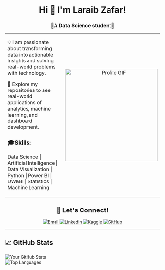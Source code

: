 <h1 align="center">Hi 👋 I'm Laraib Zafar!</h1>

<h3 align="center">🌟A Data Science student🌟</h3>

<table>
  <tr>
    <!-- Text Section -->
    <td style="width: 60%; vertical-align: top;">
    <p>
      💡 I am passionate about transforming data into actionable insights and solving real-world problems with technology.
    </p>
    <p>
      🌱 Explore my repositories to see real-world applications of analytics, machine learning, and dashboard development.
    </p>
       <h3>🎓Skills:</h3>  
    <p>Data Science | Artificial Intelligence | Data Visualization | Python | Power BI | DW&BI | Statistics | Machine Learning 
    </p> 
    </td>
    <!-- Image Section -->
    <td style="width: 40%; text-align: center;">
      <img src="https://i.pinimg.com/736x/64/77/f8/6477f8d4414599163c38074fd9caf901.jpg" width="300" alt="Profile GIF">
    </td>
  </tr>
</table>
<h2 align="center">🚀 Let's Connect!</h2>

<p align="center">
  <a href="mailto:laraibzafarlaraib@gmail.com" target="_blank">
    <img src="https://img.shields.io/badge/Email-D14836?style=for-the-badge&logo=gmail&logoColor=white" alt="Email">
  </a>
  <a href="https://www.linkedin.com/in/laraib-zafar-5465a5267/" target="_blank">
    <img src="https://img.shields.io/badge/LinkedIn-0077B5?style=for-the-badge&logo=linkedin&logoColor=white" alt="LinkedIn">
  </a>
  <a href="https://www.kaggle.com/laraibzafarlaraib" target="_blank">
    <img src="https://img.shields.io/badge/Kaggle-20BEFF?style=for-the-badge&logo=kaggle&logoColor=white" alt="Kaggle">
  </a>
  <a href="https://github.com/laraibzafarlaraib" target="_blank">
    <img src="https://img.shields.io/badge/GitHub-181717?style=for-the-badge&logo=github&logoColor=white" alt="GitHub">
  </a>
</p>

---

## 📈 GitHub Stats

![Your GitHub Stats](https://github-readme-stats.vercel.app/api?username=your-github-username&show_icons=true&theme=radical)  
![Top Languages](https://github-readme-stats.vercel.app/api/top-langs/?username=your-github-username&layout=compact&theme=radical)
